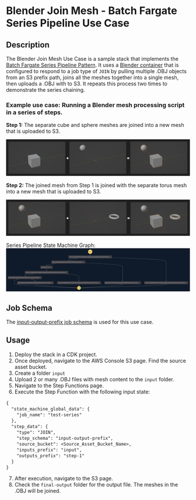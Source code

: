 # Blender Join Mesh - Batch Fargate Series Pipeline Use Case

## Description
The Blender Join Mesh Use Case is a sample stack that implements the [Batch Fargate Series Pipeline Pattern](../../../patterns/aws-batch-fargate-series-pipeline/README.md). It uses a [Blender container](../container/Dockerfile) that is configured to respond to a job type of `JOIN` by pulling multiple .OBJ objects from an S3 prefix path, joins all the meshes together into a single mesh, then uploads a .OBJ with to S3. It repeats this process two times to demonstrate the series chaining.

### Example use case: Running a Blender mesh processing script in a series of steps.

**Step 1:** The separate cube and sphere meshes are joined into a new mesh that is uploaded to S3.

![image](../../../../docs/img/join-mesh-step-1.png)

**Step 2:** The joined mesh from Step 1 is joined with the separate torus mesh into a new mesh that is uploaded to S3.

![image](../../../../docs/img/join-mesh-step-2.png)

Series Pipeline State Machine Graph:
![image](../../../../docs/img/series-pipeline-state-machine.png)

## Job Schema
The [input-output-prefix job schema](../../../constructs/core/job-schemas-lambda-layers/README.md) is used for this use case.

## Usage
1. Deploy the stack in a CDK project. 
2. Once deployed, navigate to the AWS Console S3 page. Find the source asset bucket.
3. Create a folder `input`
4. Upload 2 or many .OBJ files with mesh content to the `input` folder.
5. Navigate to the Step Functions page. 
6. Execute the Step Function with the following input state:
```
{
  "state_machine_global_data": {
    "job_name": "test-series"
  },
  "step_data": {
    "type": "JOIN",
    "step_schema": "input-output-prefix",
    "source_bucket": <Source_Asset_Bucket_Name>,
    "inputs_prefix": "input",
    "outputs_prefix": "step-1"
  }
}
```
7. After execution, navigate to the S3 page.
8. Check the `final-output` folder for the output file. The meshes in the .OBJ will be joined.